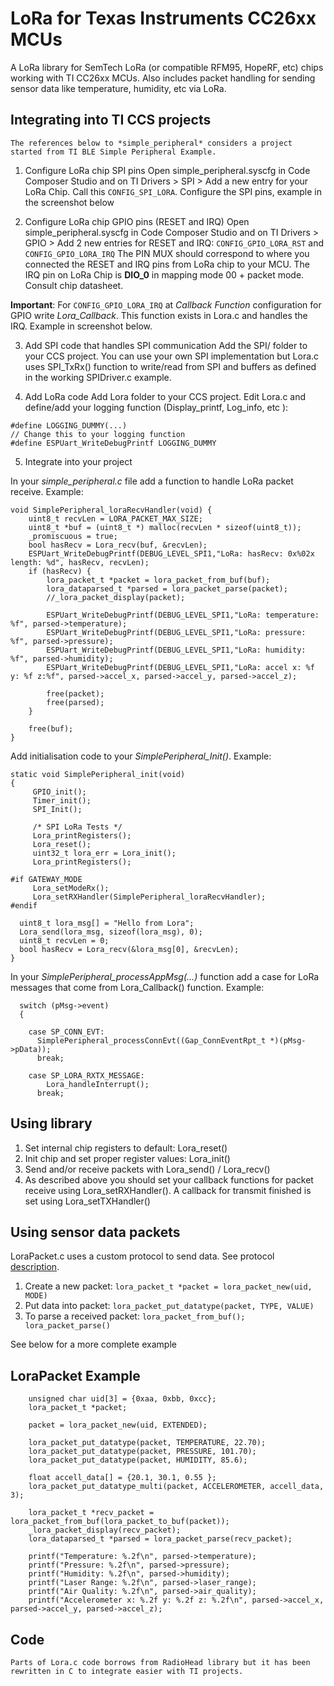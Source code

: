 # LoRa for Texas Instruments CC26xx MCUs
A LoRa library for SemTech LoRa (or compatible RFM95, HopeRF, etc) chips  working with TI CC26xx MCUs. Also includes packet handling
for sending sensor data like temperature, humidity, etc via LoRa. 

## Integrating into TI CCS projects
    The references below to *simple_peripheral* considers a project started from TI BLE Simple Peripheral Example.

1. Configure LoRa chip SPI pins
Open simple_peripheral.syscfg in Code Composer Studio and on TI Drivers > SPI > Add a new entry for your LoRa Chip. Call this ```CONFIG_SPI_LORA```. 
Configure the SPI pins, example in the screenshot below

2. Configure LoRa chip GPIO pins (RESET and IRQ)
Open simple_peripheral.syscfg in Code Composer Studio and on TI Drivers > GPIO > Add 2 new entries for RESET and IRQ: ```CONFIG_GPIO_LORA_RST``` and ```CONFIG_GPIO_LORA_IRQ```
The PIN MUX should correspond to where you connected the RESET and IRQ pins from LoRa chip to your MCU. The IRQ pin on LoRa Chip is **DIO_0** in mapping mode 00 + packet mode. Consult chip datasheet.

**Important**:  For ```CONFIG_GPIO_LORA_IRQ``` at *Callback Function* configuration for GPIO write *Lora_Callback*. This function exists in Lora.c and handles the IRQ. Example in screenshot below.

3. Add SPI code that handles SPI communication
Add the SPI/ folder to your CCS project. You can use your own SPI implementation but Lora.c uses SPI_TxRx() function to write/read from SPI and buffers as defined in the working SPIDriver.c example. 

4. Add LoRa code
Add Lora folder to your CCS project. Edit Lora.c and define/add your logging function (Display_printf, Log_info, etc ):

```
#define LOGGING_DUMMY(...)
// Change this to your logging function
#define ESPUart_WriteDebugPrintf LOGGING_DUMMY
```

5. Integrate into your project

In your *simple_peripheral.c* file add a function to handle LoRa packet receive. Example:

```
void SimplePeripheral_loraRecvHandler(void) {
    uint8_t recvLen = LORA_PACKET_MAX_SIZE;
    uint8_t *buf = (uint8_t *) malloc(recvLen * sizeof(uint8_t));
    _promiscuous = true;
    bool hasRecv = Lora_recv(buf, &recvLen);
    ESPUart_WriteDebugPrintf(DEBUG_LEVEL_SPI1,"LoRa: hasRecv: 0x%02x length: %d", hasRecv, recvLen);
    if (hasRecv) {
        lora_packet_t *packet = lora_packet_from_buf(buf);
        lora_dataparsed_t *parsed = lora_packet_parse(packet);
        //_lora_packet_display(packet);

        ESPUart_WriteDebugPrintf(DEBUG_LEVEL_SPI1,"LoRa: temperature: %f", parsed->temperature);
        ESPUart_WriteDebugPrintf(DEBUG_LEVEL_SPI1,"LoRa: pressure: %f", parsed->pressure);
        ESPUart_WriteDebugPrintf(DEBUG_LEVEL_SPI1,"LoRa: humidity: %f", parsed->humidity);
        ESPUart_WriteDebugPrintf(DEBUG_LEVEL_SPI1,"LoRa: accel x: %f y: %f z:%f", parsed->accel_x, parsed->accel_y, parsed->accel_z);

        free(packet);
        free(parsed);
    }

    free(buf);
}
```

Add initialisation code to your *SimplePeripheral_Init()*. Example:

```
static void SimplePeripheral_init(void)
{
     GPIO_init();
     Timer_init();
     SPI_Init();

     /* SPI LoRa Tests */
     Lora_printRegisters();
     Lora_reset();
     uint32_t lora_err = Lora_init();
     Lora_printRegisters();

#if GATEWAY_MODE
     Lora_setModeRx();
     Lora_setRXHandler(SimplePeripheral_loraRecvHandler);
#endif

  uint8_t lora_msg[] = "Hello from Lora";
  Lora_send(lora_msg, sizeof(lora_msg), 0);
  uint8_t recvLen = 0;
  bool hasRecv = Lora_recv(&lora_msg[0], &recvLen);
}
```

In your *SimplePeripheral_processAppMsg(...)* function add a case for LoRa messages that come from Lora_Callback() function. Example:

```
  switch (pMsg->event)
  {
    
    case SP_CONN_EVT:
      SimplePeripheral_processConnEvt((Gap_ConnEventRpt_t *)(pMsg->pData));
      break;

    case SP_LORA_RXTX_MESSAGE:
        Lora_handleInterrupt();
      break;
```

## Using library

1. Set internal chip registers to default:  Lora_reset() 
2. Init chip and set proper register values: Lora_init()
3. Send and/or receive packets with Lora_send() / Lora_recv()
4. As described above you should set your callback functions for packet receive using  Lora_setRXHandler(). A callback for transmit finished is set using Lora_setTXHandler()

## Using sensor data packets

LoraPacket.c uses a custom protocol to send data. See protocol [description](docs/LoraSensorsProtocol.html).

1. Create a new packet: ```lora_packet_t *packet = lora_packet_new(uid, MODE)```
2. Put data into packet: ```lora_packet_put_datatype(packet, TYPE, VALUE)```
3. To parse a received packet: ```lora_packet_from_buf(); lora_packet_parse()```

See below for a more complete example

## LoraPacket Example

```
    unsigned char uid[3] = {0xaa, 0xbb, 0xcc};
    lora_packet_t *packet;

    packet = lora_packet_new(uid, EXTENDED);

    lora_packet_put_datatype(packet, TEMPERATURE, 22.70);
    lora_packet_put_datatype(packet, PRESSURE, 101.70);
    lora_packet_put_datatype(packet, HUMIDITY, 85.6);

    float accell_data[] = {20.1, 30.1, 0.55 };
    lora_packet_put_datatype_multi(packet, ACCELEROMETER, accell_data, 3);

    lora_packet_t *recv_packet = lora_packet_from_buf(lora_packet_to_buf(packet));
    _lora_packet_display(recv_packet);
    lora_dataparsed_t *parsed = lora_packet_parse(recv_packet);

    printf("Temperature: %.2f\n", parsed->temperature);
    printf("Pressure: %.2f\n", parsed->pressure);
    printf("Humidity: %.2f\n", parsed->humidity);
    printf("Laser Range: %.2f\n", parsed->laser_range);
    printf("Air Quality: %.2f\n", parsed->air_quality);
    printf("Accelerometer x: %.2f y: %.2f z: %.2f\n", parsed->accel_x, parsed->accel_y, parsed->accel_z);
```

## Code
    Parts of Lora.c code borrows from RadioHead library but it has been rewritten in C to integrate easier with TI projects.
